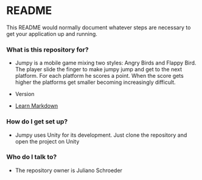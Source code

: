 # README #

This README would normally document whatever steps are necessary to get your application up and running.

### What is this repository for? ###

* Jumpy is a mobile game mixing two styles: Angry Birds and Flappy Bird. The player slide the finger to make jumpy jump and get to the next platform. For each platform he scores a point. When the score gets higher the platforms get smaller becoming increasingly difficult.

* Version
* [Learn Markdown](https://bitbucket.org/tutorials/markdowndemo)

### How do I get set up? ###

* Jumpy uses Unity for its development. Just clone the repository and open the project on Unity

### Who do I talk to? ###

* The repository owner is Juliano Schroeder